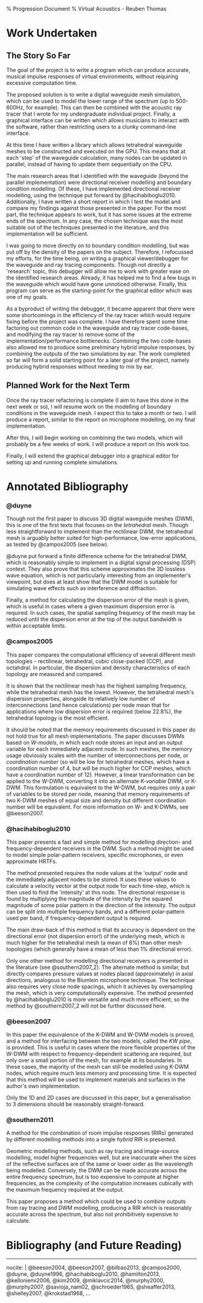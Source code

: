 % Progression Document
% Virtual Acoustics - Reuben Thomas

<!--

* annotated bibliography with key texts I've looked at
    * perhaps include future reading

* details of work undertaken so far (word counts, projects etc.)
    * with a plan for the Spring term

* present my primary focus, working methods

-->

Work Undertaken
===============

The Story So Far
----------------

The goal of the project is to write a program which can produce accurate,
musical impulse responses of virtual environments, without requiring excessive
computation time.

The proposed solution is to write a digital waveguide mesh simulation, which can
be used to model the lower range of the spectrum (up to 500-600Hz, for example).
This can then be combined with the acoustic ray tracer that I wrote for my
undergraduate individual project.
Finally, a graphical interface can be written which allows musicians to interact
with the software, rather than restricting users to a clunky command-line
interface.

At this time I have written a library which allows tetrahedral waveguide meshes
to be constructed and executed on the GPU.
This means that at each 'step' of the waveguide calculation, many nodes can
be updated in parallel, instead of having to update them sequentially on the
CPU.

The main research areas that I identified with the waveguide (beyond the
parallel implementation) were directional receiver modelling and boundary
condition modelling.
Of these, I have implemented directional receiver modelling, using the technique
put forward by @hacihabiboglu2010.
Additionally, I have written a short report in which I test the model and
compare my findings against those presented in the paper.
For the most part, the technique appears to work, but it has some issues at the
extreme ends of the spectrum.
In any case, the chosen technique was the most suitable out of the techniques
presented in the literature, and this implementation will be sufficient.

I was going to move directly on to boundary condition modelling, but was
put off by the density of the papers on the subject.
Therefore, I refocussed my efforts, for the time being, on writing a graphical
viewer/debugger for the waveguide and ray tracing components.
Though not directly a 'research' topic, this debugger will allow me to work
with greater ease on the identified research areas.
Already, it has helped me to find a few bugs in the waveguide which would have
gone unnoticed otherwise.
Finally, this program can serve as the starting-point for the graphical editor
which was one of my goals.

As a byproduct of writing the debugger, it became apparent that there were some
shortcomings in the efficiency of the ray tracer which would require fixing
before the project was complete.
I have therefore spent some time factoring out common code in the waveguide
and ray tracer code-bases, and modifying the ray tracer to remove some of the
implementation/performance bottlenecks.
Combining the two code-bases also allowed me to produce some preliminary hybrid
impulse responses, by combining the outputs of the two simulations by ear.
The work completed so far will form a solid starting point for a later goal of
the project, namely producing hybrid responses without needing to mix by ear.

Planned Work for the Next Term
------------------------------

Once the ray tracer refactoring is complete (I aim to have this done in the next
week or so), I will resume work on the modelling of boundary conditions in the
waveguide mesh.
I expect this to take a month or two.
I will produce a report, similar to the report on microphone modelling, on my
final implementation.

After this, I will begin working on combining the two models, which will
probably be a few weeks of work.
I will produce a report on this work too.

Finally, I will extend the graphical debugger into a graphical editor for
setting up and running complete simulations.

Annotated Bibliography
======================

### @duyne

Though not the first paper to discuss 3D digital waveguide meshes (DWM),
this is one of the first texts that focuses on the *tetrahedral* mesh.
Though less straightforward to implement than the rectilinear DWM, the
tetrahedral mesh is arguably better suited for high-performance, low-error
applications, as tested by @campos2005 (see below).

@duyne put forward a finite difference scheme for the tetrahedral DWM, which
is reasonably simple to implement in a digital signal processing (DSP) context.
They also prove that this scheme approximates the 3D lossless wave equation,
which is not particularly interesting from an implementer's viewpoint, but does
at least show that the DWM model is suitable for simulating wave effects
such as interference and diffraction.

Finally, a method for calculating the dispersion error of the mesh is given,
which is useful in cases where a given maximum dispersion error is required.
In such cases, the spatial sampling frequency of the mesh may be reduced until
the dispersion error at the top of the output bandwidth is within acceptable
limits.

### @campos2005

This paper compares the computational efficiency of several different mesh
topologies - rectilinear, tetrahedral, cubic close-packed (CCP), and octahdral.
In particular, the dispersion and density characteristics of each topology are
measured and compared.

It is shown that the rectilinear mesh has the highest sampling frequency, while
the tetrahedral mesh has the lowest.
However, the tetrahedral mesh's dispersion properties, alongside its relatively
low number of interconnections (and hence calculations) per node mean that for
applications where low dispersion error is required (below 22.8%), the
tetrahedral topology is the most efficient.

It should be noted that the memory requirements discussed in this paper do not
hold true for all mesh implementations.
The paper discusses DWMs based on *W-models*, in which each node stores an input
and an output variable for each immediately adjacent node.
In such meshes, the memory usage obviously scales with the number of
interconnections per node, or *coordination number* (so will be low for
tetrahedral meshes, which have a coordination number of 4, but will be much
higher for CCP meshes, which have a coordination number of 12).
However, a linear transformation can be applied to the W-DWM, converting it into
an alternate *K-variable* DWM, or K-DWM.
This formulation is equivalent to the W-DWM, but requires only a pair of
variables to be stored per node, meaning that memory requirements of two K-DWM
meshes of equal size and density but different coordination number will be
equivalent.
For more information on W- and K-DWMs, see @beeson2007.

### @hacihabiboglu2010

This paper presents a fast and simple method for modelling direction- and
frequency-dependent receivers in the DWM.
Such a method might be used to model simple polar-pattern receivers, specific
microphones, or even approximate HRTFs.

The method presented requires the node values at the 'output' node and the
immediately adjacent nodes to be stored.
It uses these values to calculate a velocity vector at the output node for each
time-step, which is then used to find the 'intensity' at this node.
The directional response is found by multiplying the magnitude of the intensity
by the squared magnitude of some polar pattern in the direction of the
intensity.
The output can be split into multiple frequency bands, and a different
polar-pattern used per band, if frequency-dependent output is required.

The main draw-back of this method is that its accuracy is dependent on the
directional error (not dispersion error!) of the underlying mesh, which is much
higher for the tetrahedral mesh (a mean of 8%) than other mesh topologies
(which generally have a mean of less than 1% directional error).

Only one other method for modelling directional receivers is presented in the
literature (see @southern2007_2).
The alternate method is similar, but directly compares pressure values at nodes
placed (approximately) in axial directions, analogous to the Blumlein microphone
technique.
The technique also requires very close node spacings, which it achieves by
oversampling the mesh, which is very computationally expensive.
The method presented by @hacihabiboglu2010 is more versatile and much more
efficient, so the method by @southern2007_2 will not be further discussed here.

### @beeson2007

In this paper the equivalence of the K-DWM and W-DWM models is proved, and
a method for interfacing between the two models, called the *KW pipe*, is
provided.
This is useful in cases where the more flexible properties of the W-DWM with
respect to frequency-dependent scattering are required, but only over a small
portion of the mesh, for example at its boundaries.
In these cases, the majority of the mesh can still be modelled using K-DWM
nodes, which require much less memory and processing time.
It is expected that this method will be used to implement materials and surfaces
in the author's own implementation.

Only the 1D and 2D cases are discussed in this paper, but a generalisation to 3
dimensions should be reasonably straight-forward.

### @southern2011

A method for the combination of room impulse responses (RIRs) generated by
different modelling methods into a single *hybrid* RIR is presented.

Geometric modelling methods, such as ray tracing and image-source modelling,
model higher frequencies well, but are inaccurate when the sizes of the
reflective surfaces are of the same or lower order as the wavelength being
modelled.
Conversely, the DWM can be made accurate across the entire frequency spectrum,
but is too expensive to compute at
higher frequencies, as the complexity of the computation increases cubically
with the maximum frequency required at the output.

This paper proposes a method which could be used to combine outputs from
ray tracing and DWM modelling, producing a RIR which is reasonably accurate
across the spectrum, but also not prohibitively expensive to calculate.

Bibliography (and Future Reading)
=================================

---
nocite: |
    @beeson2004,
    @beeson2007,
    @bilbao2013,
    @campos2000,
    @duyne,
    @duyne1996,
    @hacihabiboglu2010,
    @hamilton2013,
    @kelloniemi2006,
    @kim2009,
    @miklavcic2014,
    @murphy2000,
    @murphy2007,
    @savioja_nam02,
    @schroeder1965,
    @sheaffer2013,
    @shelley2007,
    @krokstad1968,
...

